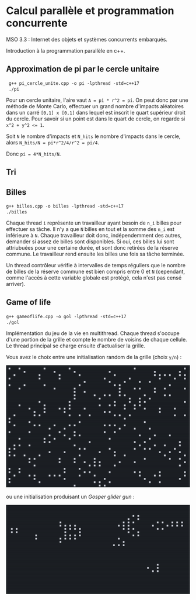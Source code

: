 # Calcul parallèle et programmation concurrente

MSO 3.3 : Internet des objets et systèmes concurrents embarqués.

Introduction à la programmation parallèle en c++.

## Approximation de pi par le cercle unitaire

```
 g++ pi_cercle_unite.cpp -o pi -lpthread -std=c++17
 ./pi
```

Pour un cercle unitaire, l'aire vaut `A = pi * r^2 = pi`. On peut donc par une méthode de Monte Carlo, effectuer un grand nombre d'impacts aléatoires dans un carré `[0,1] x [0,1]` dans lequel est inscrit le quart supérieur droit du cercle. Pour savoir si un point est dans le quart de cercle, on regarde si `x^2 + y^2 <= 1`. 

Soit `N` le nombre d'impacts et `N_hits` le nombre d'impacts dans le cercle, alors `N_hits/N = pi*r^2/4/r^2 = pi/4`.

Donc `pi = 4*N_hits/N`.

## Tri

## Billes

```
g++ billes.cpp -o billes -lpthread -std=c++17
./billes
```

Chaque thread `i` représente un travailleur ayant besoin de `n_i` billes pour effectuer sa tâche. Il n'y a que `N` billes en tout et la somme des `n_i` est inférieure à `N`. Chaque travailleur doit donc, indépendemment des autres, demander si assez de billes sont disponibles. Si oui, ces billes lui sont attriubuées pour une certaine durée, et sont donc retirées de la réserve commune. Le travailleur rend ensuite les billes une fois sa tâche terminée.

Un thread contrôleur vérifie à intervalles de temps réguliers que le nombre de billes de la réserve commune est bien compris entre 0 et `N` (cependant, comme l'accès à cette variable globale est protégé, cela n'est pas censé arriver).

## Game of life

```
g++ gameoflife.cpp -o gol -lpthread -std=c++17
./gol
```

Implémentation du jeu de la vie en multithread. Chaque thread s'occupe d'une portion de la grille et compte le nombre de voisins de chaque cellule. Le thread principal se charge ensuite d'actualiser la grille.

Vous avez le choix entre une initialisation random de la grille (choix `y/n`) :

![](./img/gol.gif)

ou une initialisation produisant un *Gosper glider gun* :

![](./img/glider_gun.gif)
